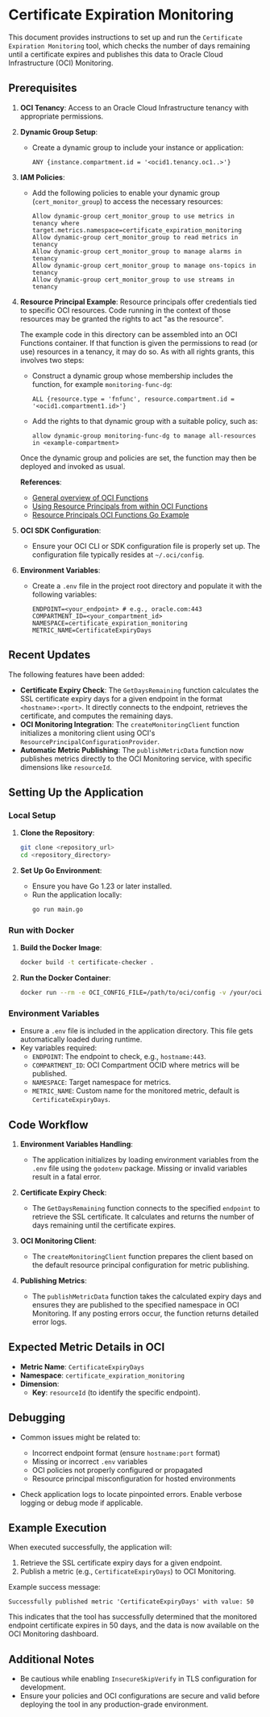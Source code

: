 # Certificate Expiration Monitoring

This document provides instructions to set up and run the `Certificate Expiration Monitoring` tool, which checks the number of days remaining until a certificate expires and publishes this data to Oracle Cloud Infrastructure (OCI) Monitoring.

## Prerequisites

1. **OCI Tenancy**: Access to an Oracle Cloud Infrastructure tenancy with appropriate permissions.
2. **Dynamic Group Setup**:
    - Create a dynamic group to include your instance or application:
      ```text
      ANY {instance.compartment.id = '<ocid1.tenancy.oc1..>'}
      ```

3. **IAM Policies**:
    - Add the following policies to enable your dynamic group (`cert_monitor_group`) to access the necessary resources:
      ```text
      Allow dynamic-group cert_monitor_group to use metrics in tenancy where target.metrics.namespace=certificate_expiration_monitoring
      Allow dynamic-group cert_monitor_group to read metrics in tenancy
      Allow dynamic-group cert_monitor_group to manage alarms in tenancy
      Allow dynamic-group cert_monitor_group to manage ons-topics in tenancy
      Allow dynamic-group cert_monitor_group to use streams in tenancy
      ```

4. **Resource Principal Example**:
   Resource principals offer credentials tied to specific OCI resources. Code running in the context of those resources may be granted the rights to act "as the resource".

   The example code in this directory can be assembled into an OCI Functions container. If that function is given the permissions to read (or use) resources in a tenancy, it may do so. As with all rights grants, this involves two steps:

    - Construct a dynamic group whose membership includes the function, for example  `monitoring-func-dg`:
      ```text
      ALL {resource.type = 'fnfunc', resource.compartment.id = '<ocid1.compartment1.id>'}
      ```

    - Add the rights to that dynamic group with a suitable policy, such as:
      ```text
      allow dynamic-group monitoring-func-dg to manage all-resources in <example-compartment>
      ```

   Once the dynamic group and policies are set, the function may then be deployed and invoked as usual.

   **References**:
    - [General overview of OCI Functions](https://docs.oracle.com/en-us/iaas/Content/Functions/Concepts/functionsconcepts.htm)
    - [Using Resource Principals from within OCI Functions](https://docs.oracle.com/en-us/iaas/Content/Functions/Tasks/functionsaccessingotherresources.htm)
    - [Resource Principals OCI Functions Go Example](https://github.com/oracle/oci-go-sdk/tree/master/example/example_resource_principal_function)

5. **OCI SDK Configuration**:
    - Ensure your OCI CLI or SDK configuration file is properly set up. The configuration file typically resides at `~/.oci/config`.

6. **Environment Variables**:
    - Create a `.env` file in the project root directory and populate it with the following variables:
      ```env
      ENDPOINT=<your_endpoint> # e.g., oracle.com:443
      COMPARTMENT_ID=<your_compartment_id>
      NAMESPACE=certificate_expiration_monitoring
      METRIC_NAME=CertificateExpiryDays
      ```

## Recent Updates

The following features have been added:

- **Certificate Expiry Check**: The `GetDaysRemaining` function calculates the SSL certificate expiry days for a given endpoint in the format `<hostname>:<port>`. It directly connects to the endpoint, retrieves the certificate, and computes the remaining days.
- **OCI Monitoring Integration**: The `createMonitoringClient` function initializes a monitoring client using OCI's `ResourcePrincipalConfigurationProvider`.
- **Automatic Metric Publishing**: The `publishMetricData` function now publishes metrics directly to the OCI Monitoring service, with specific dimensions like `resourceId`.

## Setting Up the Application

### Local Setup

1. **Clone the Repository**:
   ```bash
   git clone <repository_url>
   cd <repository_directory>
   ```

2. **Set Up Go Environment**:
    - Ensure you have Go 1.23 or later installed.
    - Run the application locally:
      ```bash
      go run main.go
      ```

### Run with Docker

1. **Build the Docker Image**:
   ```bash
   docker build -t certificate-checker .
   ```

2. **Run the Docker Container**:
   ```bash
   docker run --rm -e OCI_CONFIG_FILE=/path/to/oci/config -v /your/oci/config:/home/appuser/.oci certificate-checker
   ```

### Environment Variables

- Ensure a `.env` file is included in the application directory. This file gets automatically loaded during runtime.
- Key variables required:
    - `ENDPOINT`: The endpoint to check, e.g., `hostname:443`.
    - `COMPARTMENT_ID`: OCI Compartment OCID where metrics will be published.
    - `NAMESPACE`: Target namespace for metrics.
    - `METRIC_NAME`: Custom name for the monitored metric, default is `CertificateExpiryDays`.

## Code Workflow

1. **Environment Variables Handling**:
    - The application initializes by loading environment variables from the `.env` file using the `godotenv` package. Missing or invalid variables result in a fatal error.

2. **Certificate Expiry Check**:
    - The `GetDaysRemaining` function connects to the specified `endpoint` to retrieve the SSL certificate. It calculates and returns the number of days remaining until the certificate expires.

3. **OCI Monitoring Client**:
    - The `createMonitoringClient` function prepares the client based on the default resource principal configuration for metric publishing.

4. **Publishing Metrics**:
    - The `publishMetricData` function takes the calculated expiry days and ensures they are published to the specified namespace in OCI Monitoring. If any posting errors occur, the function returns detailed error logs.

## Expected Metric Details in OCI

- **Metric Name**: `CertificateExpiryDays`
- **Namespace**: `certificate_expiration_monitoring`
- **Dimension**:
    - **Key**: `resourceId` (to identify the specific endpoint).

## Debugging

- Common issues might be related to:
    - Incorrect endpoint format (ensure `hostname:port` format)
    - Missing or incorrect `.env` variables
    - OCI policies not properly configured or propagated
    - Resource principal misconfiguration for hosted environments

- Check application logs to locate pinpointed errors. Enable verbose logging or debug mode if applicable.

## Example Execution

When executed successfully, the application will:
1. Retrieve the SSL certificate expiry days for a given endpoint.
2. Publish a metric (e.g., `CertificateExpiryDays`) to OCI Monitoring.

Example success message:
```text
Successfully published metric 'CertificateExpiryDays' with value: 50
```
This indicates that the tool has successfully determined that the monitored endpoint certificate expires in 50 days, and the data is now available on the OCI Monitoring dashboard.

## Additional Notes

- Be cautious while enabling `InsecureSkipVerify` in TLS configuration for development.
- Ensure your policies and OCI configurations are secure and valid before deploying the tool in any production-grade environment.
